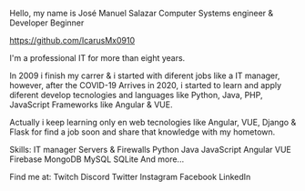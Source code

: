  Hello, my name is José Manuel Salazar
Computer Systems engineer & Developer Beginner

https://github.com/IcarusMx0910

I'm a professional IT for more than eight years.

In 2009 i finish my carrer & i started with diferent jobs like a IT manager, however, after the COVID-19 Arrives in 2020, i started to learn and apply diferent
develop tecnologies and languages like Python, Java, PHP, JavaScript Frameworks like Angular & VUE.

Actually i keep learning only en web tecnologies like Angular, VUE, Django & Flask for find a job soon and share that knowledge with my hometown.

Skills:
IT manager Servers & Firewalls
Python Java JavaScript
Angular VUE
Firebase MongoDB MySQL SQLite
And more...

Find me at:
Twitch Discord
Twitter Instagram Facebook
LinkedIn

<!---
IcarusMx0910/IcarusMx0910 is a ✨ special ✨ repository because its `README.md` (this file) appears on your GitHub profile.
You can click the Preview link to take a look at your changes.
--->
